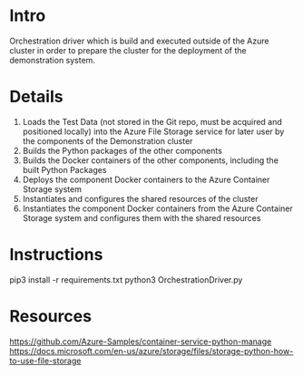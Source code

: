 # Intro
Orchestration driver which is build and executed outside of the Azure cluster in order 
to prepare the cluster for the deployment of the demonstration system.

# Details

1. Loads the Test Data (not stored in the Git repo, must be acquired and positioned locally) 
into the Azure File Storage service for later user by the components of the Demonstration 
cluster
2. Builds the Python packages of the other components
3. Builds the Docker containers of the other components, including the built Python 
   Packages
4. Deploys the component Docker containers to the Azure Container Storage system
5. Instantiates and configures the shared resources of the cluster
6. Instantiates the component Docker containers from the Azure Container Storage system 
   and configures them with the shared resources

# Instructions

pip3 install -r requirements.txt 
python3 OrchestrationDriver.py

# Resources

https://github.com/Azure-Samples/container-service-python-manage
https://docs.microsoft.com/en-us/azure/storage/files/storage-python-how-to-use-file-storage
